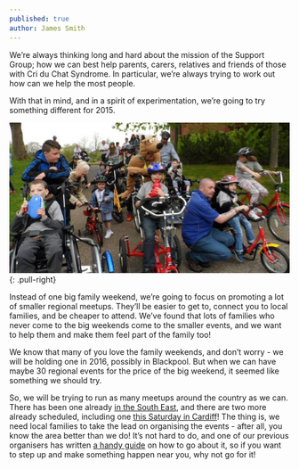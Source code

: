 ```yaml
---
published: true
author: James Smith
---
```


We’re always thinking long and hard about the mission of the Support Group; how we can best help parents, carers, relatives and friends of those with Cri du Chat Syndrome. In particular, we’re always trying to work out how can we help the most people.

With that in mind, and in a spirit of experimentation, we’re going to try something different for 2015.

![Northern Meetup](/img/posts/2015-02-04/meetup_north.jpg)
{: .pull-right}

Instead of one big family weekend, we’re going to focus on promoting a lot of smaller regional meetups. They’ll be easier to get to, connect you to local families, and be cheaper to attend. We’ve found that lots of families who never come to the big weekends come to the smaller events, and we want to help them and make them feel part of the family too!

We know that many of you love the family weekends, and don’t worry -  we will be holding one in 2016, possibly in Blackpool. But when we can have maybe 30 regional events for the price of the big weekend, it seemed like something we should try.

So, we will be trying to run as many meetups around the country as we can. There has been one already [in the South East](/events/2015/south-east-meetup.html), and there are two more already scheduled, including one [this Saturday in Cardiff](/events/2015/south-west-meetup.html)! The thing is, we need local families to take the lead on organising the events - after all, you know the area better than we do! It’s not hard to do, and one of our previous organisers has written [a handy guide](/events/meetups.html) on how to go about it, so if you want to step up and make something happen near you, why not go for it!
